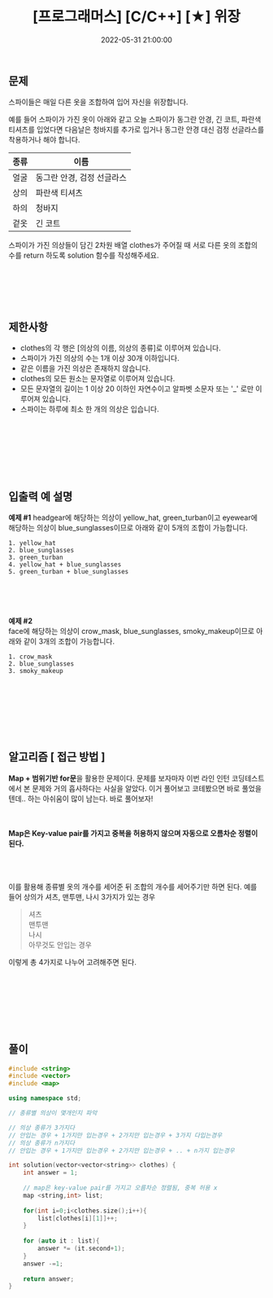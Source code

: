 ﻿---
permalink: /2022-05-31-프로그래머스_위장/
published : true
title: "[프로그래머스] [C/C++] [★] 위장"
date: 2022-05-31 21:00:00
toc: true
toc_sticky: true
toc_label: "프로그래머스_위장"
categories:
- 프로그래머스
tags:
- 프로그래머스
- 알고리즘
- 문자열
- Hash
- Map
---

## 문제

스파이들은 매일 다른 옷을 조합하여 입어 자신을 위장합니다.

예를 들어 스파이가 가진 옷이 아래와 같고 오늘 스파이가 동그란 안경, 긴 코트, 파란색 티셔츠를 입었다면 다음날은 청바지를 추가로 입거나 동그란 안경 대신 검정 선글라스를 착용하거나 해야 합니다.


| 종류 | 이름 |
|--|--|
| 얼굴 | 동그란 안경, 검정 선글라스 |
|상의	|파란색 티셔츠|
|  하의|  청바지|
|겉옷 |긴 코트 |


스파이가 가진 의상들이 담긴 2차원 배열 clothes가 주어질 때 서로 다른 옷의 조합의 수를 return 하도록 solution 함수를 작성해주세요.
<br><br><br><br><br><br>

## 제한사항
-   clothes의 각 행은 [의상의 이름, 의상의 종류]로 이루어져 있습니다.
-   스파이가 가진 의상의 수는 1개 이상 30개 이하입니다.
-   같은 이름을 가진 의상은 존재하지 않습니다.
-   clothes의 모든 원소는 문자열로 이루어져 있습니다.
-   모든 문자열의 길이는 1 이상 20 이하인 자연수이고 알파벳 소문자 또는 '_' 로만 이루어져 있습니다.
-   스파이는 하루에 최소 한 개의 의상은 입습니다.

  <br><br><br><br><br><br>


## 입출력 예 설명 
**예제 #1**
headgear에 해당하는 의상이 yellow_hat, green_turban이고 eyewear에 해당하는 의상이 blue_sunglasses이므로 아래와 같이 5개의 조합이 가능합니다.

```
1. yellow_hat
2. blue_sunglasses
3. green_turban
4. yellow_hat + blue_sunglasses
5. green_turban + blue_sunglasses
```

<br><br><br>

**예제 #2**  
face에 해당하는 의상이 crow_mask, blue_sunglasses, smoky_makeup이므로 아래와 같이 3개의 조합이 가능합니다.
```
1. crow_mask
2. blue_sunglasses
3. smoky_makeup
```


  


<br><br><br><br><br><br>


## 알고리즘 [ 접근 방법 ]

**Map + 범위기반 for문**을 활용한 문제이다.
문제를 보자마자 이번 라인 인턴 코딩테스트에서 본 문제와 거의 흡사하다는 사실을 알았다.
이거 풀어보고 코테봤으면 바로 풀었을텐데.. 하는 아쉬움이 많이 남는다. 바로 풀어보자!
<br><br><br>

**Map은 Key-value pair를 가지고 중복을 허용하지 않으며 자동으로 오름차순 정렬이 된다.**

<br><br><br>
이를 활용해 종류별 옷의 개수를 세어준 뒤 조합의 개수를 세어주기만 하면 된다.
예를 들어 상의가 셔츠, 맨투맨, 나시 3가지가 있는 경우 

> 셔츠  
> 맨투맨  
> 나시  
> 아무것도 안입는 경우  

이렇게 총 4가지로 나누어 고려해주면 된다.



<br><br><br><br><br><br>


## 풀이
```c++
#include <string>
#include <vector>
#include <map>

using namespace std;

// 종류별 의상이 몇개인지 파악

// 의상 종류가 3가지다
// 안입는 경우 + 1가지만 입는경우 + 2가지만 입는경우 + 3가지 다입는경우
// 의상 종류가 n가지다
// 안입는 경우 + 1가지만 입는경우 + 2가지만 입는경우 + .. + n가지 입는경우

int solution(vector<vector<string>> clothes) {
    int answer = 1;
    
    // map은 key-value pair를 가지고 오름차순 정렬됨, 중복 허용 x
    map <string,int> list;
    
    for(int i=0;i<clothes.size();i++){
        list[clothes[i][1]]++;
    }
    
    for (auto it : list){
        answer *= (it.second+1);
    }
    answer -=1;
    
    return answer;
}
```

<br><br><br><br><br><br>


